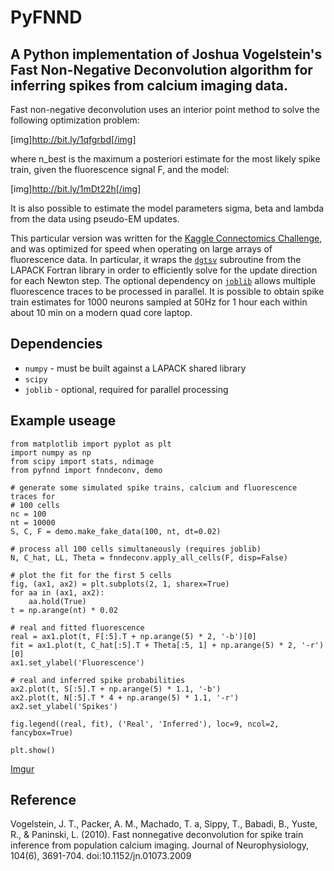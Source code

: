 PyFNND
=======
A Python implementation of Joshua Vogelstein's Fast Non-Negative Deconvolution algorithm for inferring spikes from calcium imaging data.
------------------------------------

Fast non-negative deconvolution uses an interior point method to solve the following optimization problem:

[img]http://bit.ly/1qfgrbd[/img]

where n_best is the maximum a posteriori estimate for the most likely spike train, given the fluorescence signal F, and the model:

[img]http://bit.ly/1mDt22h[/img]

It is also possible to estimate the model parameters sigma, beta and lambda from the data using pseudo-EM updates.

This particular version was written for the [Kaggle Connectomics Challenge](https://www.kaggle.com/c/connectomics), and was optimized for speed when operating on large arrays of fluorescence data. In particular, it wraps the [`dgtsv`](http://www.netlib.org/lapack/explore-html/d1/db3/dgtsv_8f.html) subroutine from the LAPACK Fortran library in order to efficiently solve for the update direction for each Newton step. The optional dependency on [`joblib`](https://pythonhosted.org/joblib) allows multiple fluorescence traces to be processed in parallel. It is possible to obtain spike train estimates for 1000 neurons sampled at 50Hz for 1 hour each within about 10 min on a modern quad core laptop.

Dependencies
-------------
* `numpy` - must be built against a LAPACK shared library
* `scipy`
* `joblib` - optional, required for parallel processing

Example useage
-----------------

    from matplotlib import pyplot as plt
    import numpy as np
    from scipy import stats, ndimage
    from pyfnnd import fnndeconv, demo

    # generate some simulated spike trains, calcium and fluorescence traces for
    # 100 cells
    nc = 100
    nt = 10000
    S, C, F = demo.make_fake_data(100, nt, dt=0.02)

    # process all 100 cells simultaneously (requires joblib)
    N, C_hat, LL, Theta = fnndeconv.apply_all_cells(F, disp=False)

    # plot the fit for the first 5 cells
    fig, (ax1, ax2) = plt.subplots(2, 1, sharex=True)
    for aa in (ax1, ax2):
        aa.hold(True)
    t = np.arange(nt) * 0.02

    # real and fitted fluorescence
    real = ax1.plot(t, F[:5].T + np.arange(5) * 2, '-b')[0]
    fit = ax1.plot(t, C_hat[:5].T + Theta[:5, 1] + np.arange(5) * 2, '-r')[0]
    ax1.set_ylabel('Fluorescence')

    # real and inferred spike probabilities
    ax2.plot(t, S[:5].T + np.arange(5) * 1.1, '-b')
    ax2.plot(t, N[:5].T * 4 + np.arange(5) * 1.1, '-r')
    ax2.set_ylabel('Spikes')

    fig.legend((real, fit), ('Real', 'Inferred'), loc=9, ncol=2, fancybox=True)

    plt.show()

[Imgur](http://i.imgur.com/BxRRKA6.png)

Reference
----------
Vogelstein, J. T., Packer, A. M., Machado, T. a, Sippy, T., Babadi, B., Yuste, R., & Paninski, L. (2010). Fast nonnegative deconvolution for spike train inference from population calcium imaging. Journal of Neurophysiology, 104(6), 3691-704. doi:10.1152/jn.01073.2009
